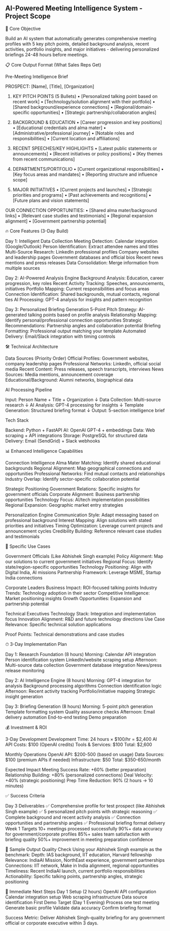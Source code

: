 ## AI-Powered Meeting Intelligence System - Project Scope

🎯 Core Objective

Build an AI system that automatically generates comprehensive meeting profiles with 5 key pitch points, detailed background analysis, recent activities, portfolio insights, and major initiatives - delivering personalized briefings 24-48 hours before meetings.

📋 Core Output Format (What Sales Reps Get)

Pre-Meeting Intelligence Brief

PROSPECT: [Name], [Title], [Organization]

1. KEY PITCH POINTS (5 Bullets)
   • [Personalized talking point based on recent work]
   • [Technology/solution alignment with their portfolio]
   • [Shared background/experience connections]
   • [Regional/domain-specific opportunities]
   • [Strategic partnership/collaboration angles]

2. BACKGROUND & EDUCATION
   • [Career progression and key positions]
   • [Educational credentials and alma mater]
   • [Administrative/professional journey]
   • [Notable roles and responsibilities]
   • [Current location and affiliations]

3. RECENT SPEECHES/KEY HIGHLIGHTS
   • [Latest public statements or announcements]
   • [Recent initiatives or policy positions]
   • [Key themes from recent communications]

4. DEPARTMENTS/PORTFOLIO
   • [Current organizational responsibilities]
   • [Key focus areas and mandates]
   • [Reporting structure and influence scope]

5. MAJOR INITIATIVES
   • [Current projects and launches]
   • [Strategic priorities and programs]
   • [Past achievements and recognitions]
   • [Future plans and vision statements]

OUR CONNECTION OPPORTUNITIES:
   • [Shared alma mater/background links]
   • [Relevant case studies and testimonials]
   • [Regional expansion alignment]
   • [Government partnership potential]

🔥 Core Features (3-Day Build)

Day 1: Intelligent Data Collection
Meeting Detection: Calendar integration (Google/Outlook)
Person Identification: Extract attendee names and titles
Multi-Source Research:
LinkedIn professional profiles
Company websites and leadership pages
Government databases and official bios
Recent news mentions and press releases
Data Consolidation: Merge information from multiple sources

Day 2: AI-Powered Analysis Engine
Background Analysis: Education, career progression, key roles
Recent Activity Tracking: Speeches, announcements, initiatives
Portfolio Mapping: Current responsibilities and focus areas
Connection Identification: Shared backgrounds, mutual contacts, regional ties
AI Processing: GPT-4 analysis for insights and pattern recognition

Day 3: Personalized Briefing Generation
5-Point Pitch Strategy: AI-generated talking points based on profile analysis
Relationship Mapping: Identify personal/professional connection opportunities
Strategic Recommendations: Partnership angles and collaboration potential
Briefing Formatting: Professional output matching your template
Automated Delivery: Email/Slack integration with timing controls

🛠 Technical Architecture

Data Sources (Priority Order)
Official Profiles: Government websites, company leadership pages
Professional Networks: LinkedIn, official social media
Recent Content: Press releases, speech transcripts, interviews
News Sources: Media mentions, announcement coverage
Educational/Background: Alumni networks, biographical data

AI Processing Pipeline

Input: Person Name + Title + Organization
↓
Data Collection: Multi-source research
↓
AI Analysis: GPT-4 processing for insights
↓
Template Generation: Structured briefing format
↓
Output: 5-section intelligence brief

Tech Stack

Backend: Python + FastAPI
AI: OpenAI GPT-4 + embeddings
Data: Web scraping + API integrations
Storage: PostgreSQL for structured data
Delivery: Email (SendGrid) + Slack webhooks

📊 Enhanced Intelligence Capabilities

Connection Intelligence
Alma Mater Matching: Identify shared educational backgrounds
Regional Alignment: Map geographical connections and opportunities
Professional Networks: Find mutual contacts and relationships
Industry Overlap: Identify sector-specific collaboration potential

Strategic Positioning
Government Relations: Specific insights for government officials
Corporate Alignment: Business partnership opportunities
Technology Focus: AI/tech implementation possibilities
Regional Expansion: Geographic market entry strategies

Personalization Engine
Communication Style: Adapt messaging based on professional background
Interest Mapping: Align solutions with stated priorities and initiatives
Timing Optimization: Leverage current projects and announcement cycles
Credibility Building: Reference relevant case studies and testimonials

🎯 Specific Use Cases

Government Officials (Like Abhishek Singh example)
Policy Alignment: Map our solutions to current government initiatives
Regional Focus: Identify state/region-specific opportunities
Technology Positioning: Align with Digital India, AI missions
Partnership Framework: Leverage MSME, Startup India connections

Corporate Leaders
Business Impact: ROI-focused talking points
Industry Trends: Technology adoption in their sector
Competitive Intelligence: Market positioning insights
Growth Opportunities: Expansion and partnership potential

Technical Executives
Technology Stack: Integration and implementation focus
Innovation Alignment: R&D and future technology directions
Use Case Relevance: Specific technical solution applications

Proof Points: Technical demonstrations and case studies

⏱ 3-Day Implementation Plan

Day 1: Research Foundation (8 hours)
Morning:
Calendar API integration
Person identification system
LinkedIn/website scraping setup
Afternoon:
Multi-source data collection
Government database integration
News/press release monitoring

Day 2: AI Intelligence Engine (8 hours)
Morning:
GPT-4 integration for analysis
Background processing algorithms
Connection identification logic
Afternoon:
Recent activity tracking
Portfolio/initiative mapping
Strategic insight generation

Day 3: Briefing Generation (8 hours)
Morning:
5-point pitch generation
Template formatting system
Quality assurance checks
Afternoon:
Email delivery automation
End-to-end testing
Demo preparation

💰 Investment & ROI

3-Day Development
Development Time: 24 hours × $100/hr = $2,400
AI API Costs: $100 (OpenAI credits)
Tools & Services: $100
Total: $2,600

Monthly Operations
OpenAI API: $200-500 (based on usage)
Data Sources: $100 (premium APIs if needed)
Infrastructure: $50
Total: $350-650/month

Expected Impact
Meeting Success Rate: +60% (better preparation)
Relationship Building: +80% (personalized connections)
Deal Velocity: +40% (strategic positioning)
Prep Time Reduction: 90% (2 hours → 10 minutes)

✅ Success Criteria

Day 3 Deliverables
✅ Comprehensive profile for test prospect (like Abhishek Singh example)
✅ 5 personalized pitch points with strategic reasoning
✅ Complete background and recent activity analysis
✅ Connection opportunities and partnership angles
✅ Professional briefing format delivery
Week 1 Targets
10+ meetings processed successfully
90%+ data accuracy for government/corporate profiles
85%+ sales team satisfaction with briefing quality
50%+ improvement in meeting preparation confidence

🎯 Sample Output Quality Check
Using your Abhishek Singh example as the benchmark:
Depth: IAS background, IIT education, Harvard fellowship
Relevance: IndiaAI Mission, NorthEast experience, government partnerships
Connections: IIT network, Make in India alignment, regional opportunities
Timeliness: Recent IndiaAI launch, current portfolio responsibilities
Actionability: Specific talking points, partnership angles, strategic positioning

🚀 Immediate Next Steps
Day 1 Setup (2 hours)
OpenAI API configuration
Calendar integration setup
Web scraping infrastructure
Data source identification
First Demo Target (Day 1 Evening)
Process one test meeting
Generate basic profile
Validate data accuracy
Confirm briefing format

Success Metric: Deliver Abhishek Singh-quality briefing for any government official or corporate executive within 3 days.